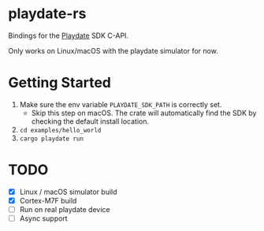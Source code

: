 # playdate-rs

Bindings for the [Playdate](https://play.date) SDK C-API.

Only works on Linux/macOS with the playdate simulator for now.

# Getting Started

1. Make sure the env variable `PLAYDATE_SDK_PATH` is correctly set.
   * Skip this step on macOS. The crate will automatically find the SDK by checking the default install location.
2. `cd examples/hello_world`
3. `cargo playdate run`

# TODO

* [x] Linux / macOS simulator build
* [x] Cortex-M7F build
* [ ] Run on real playdate device
* [ ] Async support